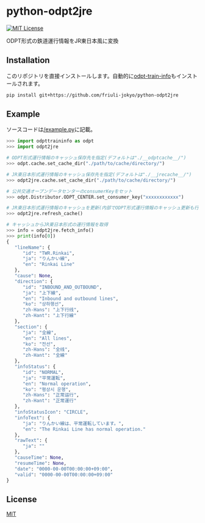 # python-odpt2jre
[![MIT License](https://img.shields.io/badge/license-MIT-blue.svg?style=flat)](LICENSE)

ODPT形式の鉄道運行情報をJR東日本風に変換

## Installation

このリポジトリを直接インストールします。自動的に[odpt-train-info](https://github.com/friuli-jokyo/python-odpt-train-info)もインストールされます。
```bash
pip install git+https://github.com/friuli-jokyo/python-odpt2jre
```

## Example

ソースコードは[/example.py](/example.py)に記載。

```python
>>> import odpttraininfo as odpt
>>> import odpt2jre

# ODPT形式運行情報のキャッシュ保存先を指定(デフォルトは"./__odptcache__/")
>>> odpt.cache.set_cache_dir("./path/to/cache/directory/")

# JR東日本形式運行情報のキャッシュ保存先を指定(デフォルトは"./__jrecache__/")
>>> odpt2jre.cache.set_cache_dir("./path/to/cache/directory/")

# 公共交通オープンデータセンターのconsumerKeyをセット
>>> odpt.Distributor.ODPT_CENTER.set_consumer_key("xxxxxxxxxxxx")

# JR東日本形式運行情報のキャッシュを更新(内部でODPT形式運行情報のキャッシュ更新も行われています)
>>> odpt2jre.refresh_cache()

# キャッシュからJR東日本形式の運行情報を取得
>>> info = odpt2jre.fetch_info()
>>> print(info[0])
{
   "lineName": {
      "id": "TWR.Rinkai",
      "ja": "りんかい線",
      "en": "Rinkai Line"
   },
   "cause": None,
   "direction": {
      "id": "INBOUND_AND_OUTBOUND",
      "ja": "上下線",
      "en": "Inbound and outbound lines",
      "ko": "상하행선",
      "zh-Hans": "上下行线",
      "zh-Hant": "上下行線"
   },
   "section": {
      "ja": "全線",
      "en": "All lines",
      "ko": "전선",
      "zh-Hans": "全线",
      "zh-Hant": "全線"
   },
   "infoStatus": {
      "id": "NORMAL",
      "ja": "平常運転",
      "en": "Normal operation",
      "ko": "평상시 운행",
      "zh-Hans": "正常运行",
      "zh-Hant": "正常運行"
   },
   "infoStatusIcon": "CIRCLE",
   "infoText": {
      "ja": "りんかい線は、平常運転しています。",
      "en": "The Rinkai Line has normal operation."
   },
   "rawText": {
      "ja": ""
   },
   "causeTime": None,
   "resumeTime": None,
   "date": "0000-00-00T00:00:00+09:00",
   "valid": "0000-00-00T00:00:00+09:00"
}
```

## License

[MIT](LICENSE)

